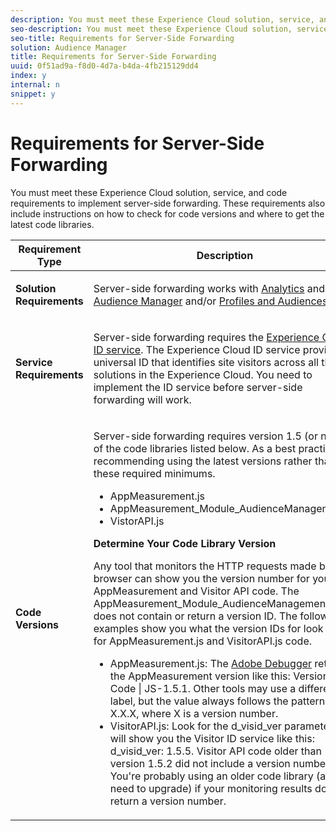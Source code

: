 ```yaml
---
description: You must meet these Experience Cloud solution, service, and code requirements to implement server-side forwarding. These requirements also include instructions on how to check for code versions and where to get the latest code libraries.
seo-description: You must meet these Experience Cloud solution, service, and code requirements to implement server-side forwarding. These requirements also include instructions on how to check for code versions and where to get the latest code libraries.
seo-title: Requirements for Server-Side Forwarding
solution: Audience Manager
title: Requirements for Server-Side Forwarding
uuid: 0f51ad9a-f8d0-4d7a-b4da-4fb215129dd4
index: y
internal: n
snippet: y
---
```


# Requirements for Server-Side Forwarding

You must meet these Experience Cloud solution, service, and code requirements to implement server-side forwarding. These requirements also include instructions on how to check for code versions and where to get the latest code libraries.

<table id="table_43315E680771401E8A585466781A454E"> 
 <thead> 
  <tr> 
   <th colname="col1" class="entry"> Requirement Type </th> 
   <th colname="col2" class="entry"> Description </th> 
  </tr>
 </thead>
 <tbody> 
  <tr> 
   <td colname="col1"> <p><b>Solution Requirements</b> </p> </td> 
   <td colname="col2"> <p>Server-side forwarding works with <a href="http://www.adobe.com/data-analytics-cloud/analytics.html" format="http" scope="external"> Analytics</a> and <a href="http://www.adobe.com/data-analytics-cloud/audience-manager.html" format="http" scope="external"> Audience Manager</a> and/or <a href="https://marketing.adobe.com/resources/help/en_US/mcloud/profiles_audiences_overview.html" format="https" scope="external"> Profiles and Audiences</a>. </p> </td> 
  </tr> 
  <tr> 
   <td colname="col1"> <p><b>Service Requirements</b> </p> </td> 
   <td colname="col2"> <p>Server-side forwarding requires the <a href="https://marketing.adobe.com/resources/help/en_US/mcvid/" format="https" scope="external"> Experience Cloud ID service</a>. The <span class="keyword"> Experience Cloud</span> ID service provides a universal ID that identifies site visitors across all the solutions in the <span class="keyword"> Experience Cloud</span>. You need to implement the ID service before server-side forwarding will work. </p> </td> 
  </tr> 
  <tr> 
   <td colname="col1"> <p><b>Code Versions</b> </p> </td> 
   <td colname="col2"> <p>Server-side forwarding requires version 1.5 (or newer) of the code libraries listed below. As a best practice, we recommending using the latest versions rather than these required minimums. </p> <p> 
     <ul id="ul_63489ED3D7DA47B48F55F45BF8695148"> 
      <li id="li_323164F07AFA4260AE1695A6801DF31B"><span class="codeph"> AppMeasurement.js</span> </li> 
      <li id="li_75C28BEF1D9F4D56B06848CC1D26BB84"><span class="codeph"> AppMeasurement_Module_AudienceManagement.js</span> </li> 
      <li id="li_C86A331363C1486C8EBAF73BF2E0D6C1"><span class="codeph"> VistorAPI.js</span> </li> 
     </ul> </p> <p><b>Determine Your Code Library Version</b> </p> <p>Any tool that monitors the HTTP requests made by a browser can show you the version number for your AppMeasurement and Visitor API code. The <span class="codeph"> AppMeasurement_Module_AudienceManagement.js</span> does not contain or return a version ID. The following examples show you what the version IDs for look like for <span class="codeph"> AppMeasurement.js</span> and <span class="codeph"> VisitorAPI.js</span> code. </p> <p> 
     <ul id="ul_1A994C81EEBE4D47BBDB7D7A319DAC21"> 
      <li id="li_9D339D838598424FBD732F411812CEEA"><span class="codeph"> AppMeasurement.js</span>: The <a href="https://marketing.adobe.com/resources/help/en_US/sc/implement/debugger.html" format="https" scope="external"> Adobe Debugger</a> returns the AppMeasurement version like this: <span class="codeph"> Version of Code | JS-1.5.1</span>. Other tools may use a different label, but the value always follows the pattern <span class="codeph"> JS-X.X.X</span>, where <span class="codeph"> X</span> is a version number. </li> 
      <li id="li_EB3434FD4EA84081A547F60F04F16123"><span class="codeph"> VisitorAPI.js</span>: Look for the <span class="codeph"> d_visid_ver</span> parameter. It will show you the Visitor ID service like this: <span class="codeph"> d_visid_ver: 1.5.5</span>. Visitor API code older than version 1.5.2 did not include a version number. You're probably using an older code library (and need to upgrade) if your monitoring results do not return a version number. </li> 
     </ul> </p> </td> 
  </tr> 
 </tbody> 
</table>


